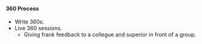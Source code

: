 #### 360 Process

- Write 360s.
- Live 360 sessions.
    - Giving frank feedback to a collegue and superior in front of a group.
